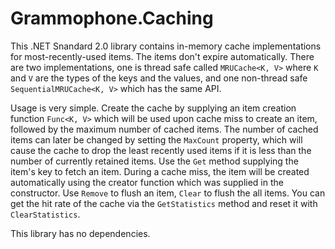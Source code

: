 # Grammophone.Caching
This .NET Snandard 2.0 library contains in-memory cache implementations for most-recently-used items. The items don't expire automatically.
There are two implementations, one is thread safe called `MRUCache<K, V>` where `K` and `V` are the types of the keys and the values,
and one non-thread safe `SequentialMRUCache<K, V>` which has the same API.

Usage is very simple. Create the cache by supplying an item creation function `Func<K, V>` which will be used upon cache miss to create an item,
followed by the maximum number of cached items.
The number of cached items can later be changed by setting the `MaxCount` property,
which will cause the cache to drop the least recently used items if it is less than the number of currently retained items.
Use the `Get` method supplying the item's key to fetch an item. During a cache miss,
the item will be created automatically using the creator function which was supplied in the constructor. Use `Remove` to flush an item,
`Clear` to flush the all items. You can get the hit rate of the cache via the `GetStatistics` method and reset it with `ClearStatistics`.

This library has no dependencies.
